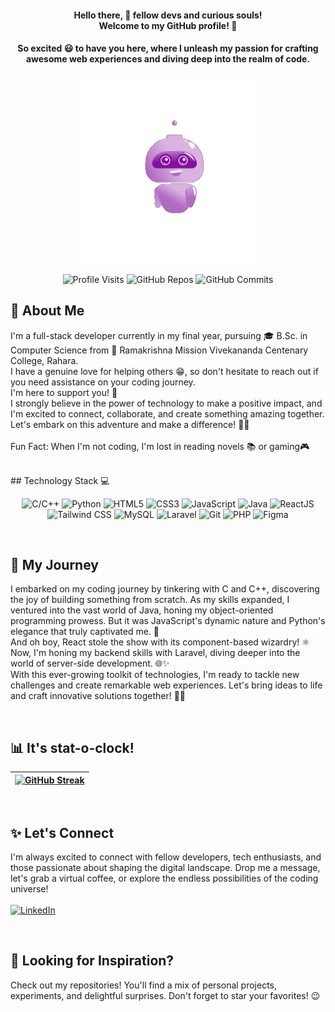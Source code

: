 <div align="center">
  <h1 style="font-size: inherit; margin-bottom: 0;">Hello there, 👋 fellow devs and curious souls!<br><span style="font-size: inherit;">Welcome to my GitHub profile! 🌟</span></h1>
</div>

<h4 align="center">So excited 😃 to have you here, where I unleash my passion for crafting awesome web experiences and diving deep into the realm of code.</h4>

<div align="center">
  <img src="./Hello.gif" alt="Hi" height="300">
</div>

<div align="center">
  <p align="center">
    <img src="https://komarev.com/ghpvc/?username=SayanDasDev" alt="Profile Visits">
    <img src="https://badges.pufler.dev/repos/SayanDasDev" alt="GitHub Repos">
    <img src="https://badges.pufler.dev/commits/monthly/SayanDasDev" alt="GitHub Commits">
  </p>
</div>

## 🚀 About Me
<p>
  I'm a full-stack developer currently in my final year, pursuing 🎓 B.Sc. in Computer Science from 🏫 Ramakrishna Mission Vivekananda Centenary College, Rahara.
<br>
  I have a genuine love for helping others 😁, so don't hesitate to reach out if you need assistance on your coding journey.<br> I'm here to support you! 🤝
<br>
  I strongly believe in the power of technology to make a positive impact, and I'm excited to connect, collaborate, and create something amazing together. Let's embark on this adventure and make a difference! 🌟🚀
<br><br>
  Fun Fact: When I'm not coding, I'm lost in reading novels 📚 or gaming🎮
</p>


<br>
## Technology Stack 💻

<p align="center">
  <img src="https://img.shields.io/badge/C%2FC%2B%2B-%2300599C.svg?&style=for-the-badge&logo=c%2B%2B&logoColor=white" alt="C/C++">
  <img src="https://img.shields.io/badge/Python-%2314354C.svg?&style=for-the-badge&logo=python&logoColor=white" alt="Python">
  <img src="https://img.shields.io/badge/HTML5-%23E34F26.svg?&style=for-the-badge&logo=html5&logoColor=white" alt="HTML5">
  <img src="https://img.shields.io/badge/CSS3-%231572B6.svg?&style=for-the-badge&logo=css3&logoColor=white" alt="CSS3">
  <img src="https://img.shields.io/badge/JavaScript-%23F7DF1E.svg?&style=for-the-badge&logo=javascript&logoColor=black" alt="JavaScript">
  <img src="https://img.shields.io/badge/Java-%23ED8B00.svg?&style=for-the-badge&logo=java&logoColor=white" alt="Java">
  <img src="https://img.shields.io/badge/React-%2361DAFB.svg?&style=for-the-badge&logo=react&logoColor=white" alt="ReactJS">
  <img src="https://img.shields.io/badge/Tailwind%20CSS-%2338B2AC.svg?&style=for-the-badge&logo=tailwind-css&logoColor=white" alt="Tailwind CSS">
  <img src="https://img.shields.io/badge/MySQL-%2300f.svg?&style=for-the-badge&logo=mysql&logoColor=white" alt="MySQL">
  <img src="https://img.shields.io/badge/Laravel-%23FF2D20.svg?&style=for-the-badge&logo=laravel&logoColor=white" alt="Laravel">
  <img src="https://img.shields.io/badge/Git-%23F05032.svg?&style=for-the-badge&logo=git&logoColor=white" alt="Git">
  <img src="https://img.shields.io/badge/PHP-%23777BB4.svg?&style=for-the-badge&logo=php&logoColor=white" alt="PHP">
  <img src="https://img.shields.io/badge/Figma-%23F24E1E.svg?&style=for-the-badge&logo=figma&logoColor=white" alt="Figma">
</p>



<br>

## 💫 My Journey

<p>
I embarked on my coding journey by tinkering with C and C++, discovering the joy of building something from scratch. As my skills expanded, I ventured into the vast world of Java, honing my object-oriented programming prowess. But it was JavaScript's dynamic nature and Python's elegance that truly captivated me. 🚀
<br>
And oh boy, React stole the show with its component-based wizardry! ⚛️
<br>
Now, I'm honing my backend skills with Laravel, diving deeper into the world of server-side development. 🌐✨
<br>
With this ever-growing toolkit of technologies, I'm ready to tackle new challenges and create remarkable web experiences. Let's bring ideas to life and craft innovative solutions together! 💪🔥
</p>

<br>

## 📊 It's stat-o-clock!
| <div align="center">[![GitHub Streak](http://github-readme-streak-stats.herokuapp.com?user=SayanDasDev&theme=dark&hide_border=true&border_radius=5&date_format=M%20j%5B%2C%20Y%5D&exclude_days=Sun%2CSat&background=90%2C8A11A8%2C008D9B)](https://git.io/streak-stats)</div> |
|---|

<br>


## ✨ Let's Connect
I'm always excited to connect with fellow developers, tech enthusiasts, and those passionate about shaping the digital landscape. Drop me a message, let's grab a virtual coffee, or explore the endless possibilities of the coding universe!<br><br>
[![LinkedIn](https://img.shields.io/badge/LinkedIn-%230077B5.svg?style=for-the-badge&logo=linkedin&logoColor=white)](https://www.linkedin.com/in/das-sayan/)


<br>

## 🌈 Looking for Inspiration?
Check out my repositories! You'll find a mix of personal projects, experiments, and delightful surprises. Don't forget to star your favorites! 😉




  
  

